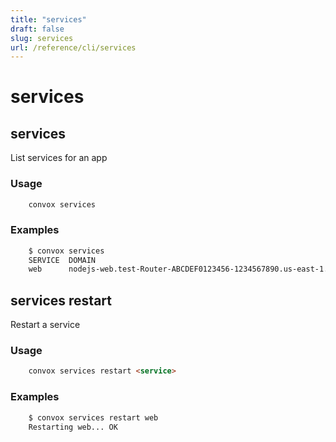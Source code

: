 ```yaml
---
title: "services"
draft: false
slug: services
url: /reference/cli/services
---
```

# services

## services

List services for an app

### Usage
```html
    convox services
```
### Examples
```html
    $ convox services 
    SERVICE  DOMAIN                                                                PORTS
    web      nodejs-web.test-Router-ABCDEF0123456-1234567890.us-east-1.convox.site  80:3000 443:3000
```
## services restart

Restart a service

### Usage
```html
    convox services restart <service>
```
### Examples
```html
    $ convox services restart web
    Restarting web... OK
```